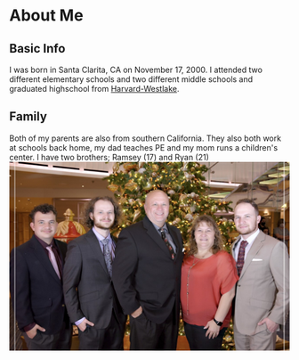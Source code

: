 # About Me

## Basic Info
I was born in Santa Clarita, CA on November 17, 2000. I attended two different elementary schools and two different middle schools and graduated highschool from [Harvard-Westlake](https://www.hw.com "Harvard-Westlake Schoool Homepage").
## Family
Both of my parents are also from southern California. They also both work at schools back home, my dad teaches PE and my mom runs a children's center. I have two brothers; Ramsey (17) and Ryan (21)
![Family Photo](FamilyPhoto.jpg)
